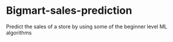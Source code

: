# Bigmart-sales-prediction

Predict the sales of a store by using some of the beginner level ML algorithms 
